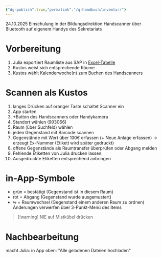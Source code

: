 ```yaml
---
{"dg-publish":true,"permalink":"/q-handbuch/inventur/"}
---
```


24.10.2025 Einschulung in der Bildungsdirektion
Handscanner über Bluetooth auf eigenem Handys des Sekretariats
# Vorbereitung
1. Julia exportiert Raumliste aus SAP in [Excel-Tabelle]([Inventur_Scanner_Planung.xlsx](https://grg3.sharepoint.com/:x:/s/Kaffeekammerl2/EW-ChZz_wvdEgxHDP9NdSy4Besrk62WINjlzQ1f4jQL9cA?e=hvJYEq))
2. Kustos weist sich entsprechende Räume
3. Kustos wählt Kalenderwoche(n) zum Buchen des Handscanners
# Scannen als Kustos
1. langes Drücken auf oranger Taste schaltet Scanner ein
2. App starten
3. +Button des Handscanners oder Handykamera
4. Standort wählen (903066)
5. Raum (über Suchfeld) wählen 
6. jeden Gegenstand mit Barcode scannen
7. Gegenstände mit Wert über 100€ erfassen (+ Neue Anlage erfassen)
   -> erzeugt Ex-Nummer (Etikett wird später gedruckt)
8. offene Gegenstände als Raumtransfer überprüfen oder Abgang melden
9. Fehlende Etiketten von Julia drucken lassen
10. Ausgedruckte Etiketten entsprechend anbringen
# in-App-Symbole 
- grün = bestätigt (Gegenstand ist in diesem Raum)
- rot = Abgang (Gegenstand wurde ausgemustert)
- ⇋ = Raumwechsel (Gegenstand einem anderen Raum zu ordnen)
Änderungen verwerfen über 3-Punkt-Menü des Items
> [!warning] NIE auf Mistkübel drücken
# Nachbearbeitung
macht Julia:
in App oben: "Alle geladenen Dateien hochladen"